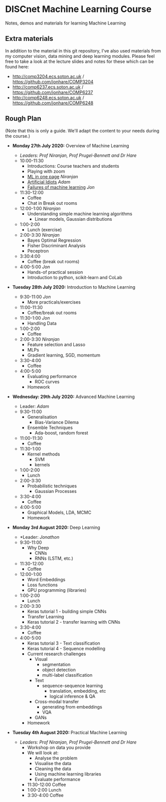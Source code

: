 # DISCnet Machine Learning Course
Notes, demos and materials for learning Machine Learning

## Extra materials

In addition to the material in this git repository, I've also used materials from my computer vision, data mining and deep learning modules. Please feel free to take a look at the lecture slides and notes for these which can be found here:

- http://comp3204.ecs.soton.ac.uk / https://github.com/jonhare/COMP3204
- http://comp6237.ecs.soton.ac.uk / https://github.com/jonhare/COMP6237
- http://comp6248.ecs.soton.ac.uk / https://github.com/jonhare/COMP6248

## Rough Plan

(Note that this is only a guide. We'll adapt the content to your needs during the course.)

- **Monday 27th July 2020:** Overview of Machine Learning
  + *Leaders: Prof Niranjan, Prof Prugel-Bennett and Dr Hare*
  + 10:00-11:30
    * Introductions:  Course teachers and students
    * Playing with zoom
    * [ML in one page](https://github.com/jonhare/DISCnetMachineLearningCourse/raw/master/Monday/SummerSchool_NiranjanOnePage.pdf) _Niranjan_
    * [Artificial Idiots](/build/linux/release/product/OpenBoard/talk.pdf) _Adam_
    * [Failures of machine learning](https://github.com/jonhare/DISCNetMachineLearningCourse/blob/master/Monday/ML-failures.md) _Jon_
  + 11:30-12:00
    * Coffee
    * Chat in Break out rooms
  + 12:00-1:00 _Niranjan_
    * Understanding simple machine learning algorithms
      * Linear models, Gaussian distributions
  + 1:00-2:00
    * Lunch (exercise)
  + 2:00-3:30 _Niranjan_
    * Bayes Optimal Regression 
    * Fisher Discriminant Analysis
    * Peceptron
  + 3:30:4:00
    * Coffee (break out rooms)
  + 4:00-5:00 _Jon_
    * Hands-of practical session
    * Introduction to python, scikit-learn and CoLab
 
- **Tuesday 28th July 2020:** Introduction to Machine Learning
  + 9:30-11:00 _Jon_
    * More practicals/exercises
  + 11:00-11:30
    * Coffee/break out rooms
  + 11:30-1:00 _Jon_
    * Handling Data
  + 1:00-2:00
    * Coffee
  + 2:00-3:30 _Niranjan_
    * Feature selection and Lasso
    * MLPs
    * Gradient learning, SGD, momentum
  + 3:30-4:00
    * Coffee
  + 4:00-5:00
    * Evaluating performance
      * ROC curves
    * Homework
    
- **Wednesday: 29th July 2020:** Advanced Machine Learning
  + Leader: _Adam_
  + 9:30-11:00
    * Generalisation
      * Bias-Variance Dilema
    * Ensemble Techniques
      * Ada-boost, random forest
  + 11:00-11:30
    * Coffee
  + 11:30-1:00
    * Kernel methods
      * SVM
      * kernels
  + 1:00-2:00
    * Lunch
  + 2:00-3:30
    * Probabilistic techniques
      * Gaussian Processes
  + 3:30-4:00
    * Coffee
  + 4:00-5:00
    * Graphical Models, LDA, MCMC
    * Homework
- **Monday 3rd August 2020:** Deep Learning
  + *Leader: _Jonathon_
  + 9:30-11:00
    * Why Deep
      * CNNs
      * RNNs (LSTM, etc.)
  + 11:30-12:00
    * Coffee
  + 12:00-1:00
    * Word Embeddings
    * Loss functions
    * GPU programming (libraries)
  + 1:00-2:00
    * Lunch
  + 2:00-3:30
    * Keras tutorial 1 - building simple CNNs
    * Transfer Learning
    * Keras tutorial 2 - transfer learning with CNNs
  + 3:30-4:00
    * Coffee
  + 4:00-5:00
    * Keras tutorial 3 - Text classification
    * Keras tutorial 4 - Sequence modelling
    * Current research challenges
      - Visual
        + segmentation
        + object detection
        + multi-label classification
      - Text
        + sequence-sequence learning
          * translation, embedding, etc
          * logical inference & QA
      - Cross-modal transfer
        + generating from embeddings
        + VQA
      - GANs
    * Homework
- **Tuesday 4th August 2020:** Practical Machine Learning
  + *Leaders: Prof Niranjan, Prof Prugel-Bennett and Dr Hare*
    * Workshop on data you provide
    * We will look at:
      * Analyse the problem
      * Visualise the data
      * Cleaning the data
      * Using machine learning libraries
      * Evaluate performance
    * 11:30-12:00 Coffee
    * 1:00-2:00 Lunch
    * 3:30-4:00 Coffee

